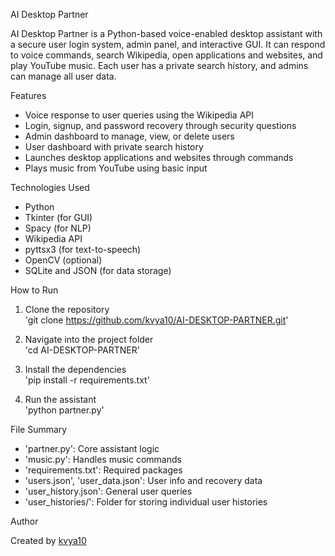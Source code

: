 AI Desktop Partner

AI Desktop Partner is a Python-based voice-enabled desktop assistant with a secure user login system, admin panel, and interactive GUI. It can respond to voice commands, search Wikipedia, open applications and websites, and play YouTube music. Each user has a private search history, and admins can manage all user data.

Features

- Voice response to user queries using the Wikipedia API
- Login, signup, and password recovery through security questions
- Admin dashboard to manage, view, or delete users
- User dashboard with private search history
- Launches desktop applications and websites through commands
- Plays music from YouTube using basic input

Technologies Used

- Python
- Tkinter (for GUI)
- Spacy (for NLP)
- Wikipedia API
- pyttsx3 (for text-to-speech)
- OpenCV (optional)
- SQLite and JSON (for data storage)

How to Run

1. Clone the repository  
   'git clone https://github.com/kvya10/AI-DESKTOP-PARTNER.git'

2. Navigate into the project folder  
   'cd AI-DESKTOP-PARTNER'

3. Install the dependencies  
   'pip install -r requirements.txt'

4. Run the assistant  
   'python partner.py'

File Summary

- 'partner.py': Core assistant logic  
- 'music.py': Handles music commands  
- 'requirements.txt': Required packages  
- 'users.json', 'user_data.json': User info and recovery data  
- 'user_history.json': General user queries  
- 'user_histories/': Folder for storing individual user histories

Author

Created by [kvya10](https://github.com/kvya10)
